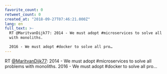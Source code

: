```yaml
---
favorite_count: 0
retweet_count: 0
created_at: "2018-09-27T07:46:21.000Z"
lang: en
full_text: >-
  RT @MaritvanDijk77: 2014 - We must adopt #microservices to solve all problems
  with monoliths.

  2016 - We must adopt #docker to solve all pro…
---
```


RT [@MaritvanDijk77](https://twitter.com/MaritvanDijk77): 2014 - We must adopt
#microservices to solve all problems with monoliths. 2016 - We must adopt
#docker to solve all pro…
